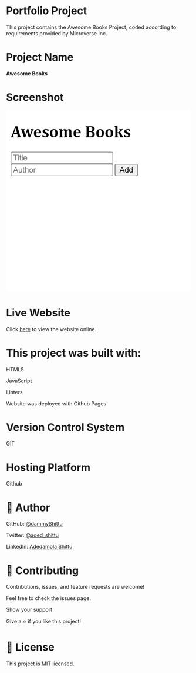 # Portfolio Project

This project contains the Awesome Books Project, coded according to requirements provided by Microverse Inc.

# Project Name

**Awesome Books**

# Screenshot


![Image of the mobile view](./img/screenshot.png)



# Live Website

Click [here](https://dammyshittu.github.io/Awesome-Books/) to view the website online.

# This project was built with:

HTML5

JavaScript

Linters

Website was deployed with Github Pages

# Version Control System

GIT

# Hosting Platform

Github

# 👤 Author

GitHub: [@dammyShittu](https://github.com/DammyShittu/)


Twitter: [@aded_shittu](https://twitter.com/aded_shittu/)

LinkedIn: [Adedamola Shittu](https://linkedin.com/in/adedamola-shittu-3ab465172/)

# 🤝 Contributing

Contributions, issues, and feature requests are welcome!

Feel free to check the issues page.

Show your support

Give a ⭐️ if you like this project!

# 📝 License

This project is MIT licensed.
